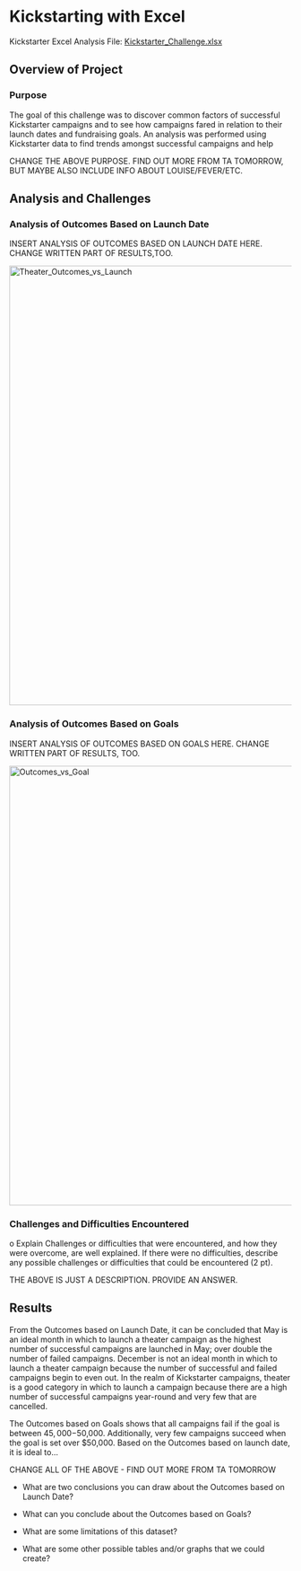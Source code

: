 # Kickstarting with Excel
Kickstarter Excel Analysis File: [Kickstarter_Challenge.xlsx](https://github.com/borkard/kickstarter-analysis/files/Kickstarter_Challenge.xlsx)

## Overview of Project

### Purpose
The goal of this challenge was to discover common factors of successful Kickstarter campaigns and to see how campaigns fared in relation to their launch dates and fundraising goals. An analysis was performed using Kickstarter data to find trends amongst successful campaigns and help 

CHANGE THE ABOVE PURPOSE. FIND OUT MORE FROM TA TOMORROW, BUT MAYBE ALSO INCLUDE INFO ABOUT LOUISE/FEVER/ETC.

## Analysis and Challenges

### Analysis of Outcomes Based on Launch Date

INSERT ANALYSIS OF OUTCOMES BASED ON LAUNCH DATE HERE. CHANGE WRITTEN PART OF RESULTS,TOO.

<img width="783" alt="Theater_Outcomes_vs_Launch" src="https://user-images.githubusercontent.com/74506380/99890399-c9c13e00-2c2c-11eb-8fbf-b45aea13c9e8.png">

### Analysis of Outcomes Based on Goals

INSERT ANALYSIS OF OUTCOMES BASED ON GOALS HERE. CHANGE WRITTEN PART OF RESULTS, TOO.

<img width="783" alt="Outcomes_vs_Goal" src="https://user-images.githubusercontent.com/74506380/99890413-e65d7600-2c2c-11eb-8729-1fc6b95e2b02.png">

### Challenges and Difficulties Encountered
o	Explain Challenges or difficulties that were encountered, and how they were overcome, are well explained. If there were no difficulties, describe any possible challenges or difficulties that could be encountered (2 pt).

THE ABOVE IS JUST A DESCRIPTION. PROVIDE AN ANSWER.

## Results

From the Outcomes based on Launch Date, it can be concluded that May is an ideal month in which to launch a theater campaign as the highest number of successful campaigns are launched in May; over double  the number of failed campaigns. December is not an ideal month in which to launch a theater campaign because the number of successful and failed campaigns begin to even out. In the realm of Kickstarter campaigns, theater is a good category in which to launch a campaign because there are a high number of successful campaigns year-round and very few that are cancelled.

The Outcomes based on Goals shows that all campaigns fail if the goal is between $45,000-$50,000. Additionally, very few campaigns succeed when the goal is set over $50,000. Based on the Outcomes based on launch date, it is ideal to...

CHANGE ALL OF THE ABOVE - FIND OUT MORE FROM TA TOMORROW

- What are two conclusions you can draw about the Outcomes based on Launch Date?

- What can you conclude about the Outcomes based on Goals?

- What are some limitations of this dataset?

- What are some other possible tables and/or graphs that we could create?
